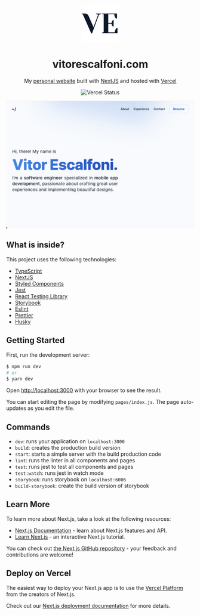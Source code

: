 
<div align="center">
  <img alt="Logo" src="https://raw.githubusercontent.com/scalfs/personal-website/main/public/icon.svg" width="100" />
</div>
<h1 align="center">
  vitorescalfoni.com
</h1>
<p align="center">
  My <a href="https://vitorescalfoni.com" target="_blank">personal website</a> built with <a href="https://www.nextjs.org/" target="_blank">NextJS</a> and hosted with <a href="https://www.vercel.com/" target="_blank">Vercel</a>
</p>

<p align="center">
  <img src="https://img.shields.io/github/deployments/scalfs/personal-website/production?label=vercel&logo=vercel&logoColor=white" alt="Vercel Status" />
</p>

![demo](https://raw.githubusercontent.com/scalfs/personal-website/main/public/demo.png)


## What is inside?

This project uses the following technologies:

- [TypeScript](https://www.typescriptlang.org/)
- [NextJS](https://nextjs.org/)
- [Styled Components](https://styled-components.com/)
- [Jest](https://jestjs.io/)
- [React Testing Library](https://testing-library.com/docs/react-testing-library/intro)
- [Storybook](https://storybook.js.org/)
- [Eslint](https://eslint.org/)
- [Prettier](https://prettier.io/)
- [Husky](https://github.com/typicode/husky)

## Getting Started

First, run the development server:

```bash
$ npm run dev
# or
$ yarn dev
```

Open [http://localhost:3000](http://localhost:3000) with your browser to see the result.

You can start editing the page by modifying `pages/index.js`. The page auto-updates as you edit the file.

## Commands

- `dev`: runs your application on `localhost:3000`
- `build`: creates the production build version
- `start`: starts a simple server with the build production code
- `lint`: runs the linter in all components and pages
- `test`: runs jest to test all components and pages
- `test:watch`: runs jest in watch mode
- `storybook`: runs storybook on `localhost:6006`
- `build-storybook`: create the build version of storybook

## Learn More

To learn more about Next.js, take a look at the following resources:

- [Next.js Documentation](https://nextjs.org/docs) - learn about Next.js features and API.
- [Learn Next.js](https://nextjs.org/learn) - an interactive Next.js tutorial.

You can check out [the Next.js GitHub repository](https://github.com/vercel/next.js/) - your feedback and contributions are welcome!

## Deploy on Vercel

The easiest way to deploy your Next.js app is to use the [Vercel Platform](https://vercel.com/new?utm_medium=default-template&filter=next.js&utm_source=create-next-app&utm_campaign=create-next-app-readme) from the creators of Next.js.

Check out our [Next.js deployment documentation](https://nextjs.org/docs/deployment) for more details.
